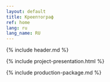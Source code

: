 ```yaml
---
layout: default
title: Креептограф
ref: home
lang: ru
lang_name: RU
---
```


{% include header.md %}

{% include project-presentation.html %}

{% include production-package.md %}
